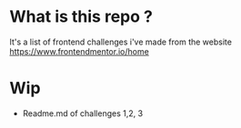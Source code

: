 
# What is this repo ?

It's a list of frontend challenges i've made from the website https://www.frontendmentor.io/home






# Wip
- Readme.md of challenges 1,2, 3